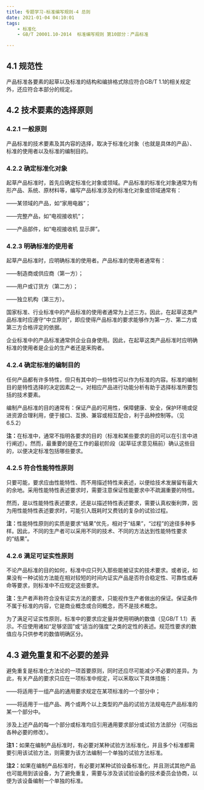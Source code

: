 ```yaml
---
title: 专题学习-标准编写规则-4 总则
date: 2021-01-04 04:10:01
tags: 
	- 标准化
	- GB/T 20001.10-2014  标准编写规则 第10部分：产品标准

---
```


## 4.1 规范性

产品标准各要素的起草以及标准的结构和编排格式除应符合GB/T 1.1的相关规定外，还应符合本部分的规定。

## 4.2 技术要素的选择原则

### 4.2.1 一般原则

产品标准的技术要素及其内容的选择，取决于标准化对象（也就是具体的产品）、标准的使用者以及标准的编制目的。

### 4.2.2 确定标准化对象

起草产品标准时，首先应确定标准化对象或领域。产品标准的标准化对象通常为有形产品、系统、原材料等，编写产品标准涉及的标准化对象或领域通常有：

——某领域的产品，如“家用电器”；

——完整产品，如“电视接收机“；

——产品部件，如“电视接收机 显示屏”。

### 4.2.3 明确标准的使用者

起草产品标准时，应明确标准的使用者。产品标准的使用者通常有：

——制造商或供应商（第一方）；

——用户或订货方（第二方）；

——独立机构（第三方）。

国家标准、行业标准中的产品标准的使用者通常为上述三方。因此，在起草这类产品标准时应遵守“中立原则”，即应使得产品标准的要求能够作为第一方、第二方或第三方合格评定的依据。

企业标准中的产品标准通常供企业自身使用。因此，在起草这类产品标准时应明确标准的使用者是企业的生产者还是釆购者。

### 4.2.4 确定标准的编制目的

任何产品都有许多特性，但只有其中的一些特性可以作为标准的内容。标准的编制目的是特性选择的决定因素之一。对相应产品进行功能分析有助于选择标准所要包括的技术要素。

编制产品标准的目的通常有：保证产品的可用性，保障健康、安全，保护环境或促进资源合理利用，便于接口、互换、兼容或相互配合，利于品种控制等。（见6.5.2）

<b>注：</b>在标准中，通常不指明各要求的目的（标准和某些要求的目的可以在引言中进行阐述）。然而，最重要的是在工作的最初阶段（起草征求意见稿前）确认这些目的，以便决定标准包括哪些要求。

### 4.2.5 符合性能特性原则

只要可能，要求应由性能特性、而不用描述特性来表述，以便给技术发展留有最大的余地。采用性能特性表述要求时，需要注意保证性能要求中不疏漏重要的特性。

然而，是以性能特性表述要求，还是以描述特性表述要求，需要认真权衡利弊，因为用性能特性表述要求时，可能引入既耗时又费钱的复杂的试验过程。

<b>注：</b>性能特性原则的实质是要求“结果”优先，相对于“结果”，“过程”的途径多种多样。因此，不同的生产者可以采用不同的技术、不同的方法达到性能特性要求的“结果”。

### 4.2.6 满足可证实性原则

不论产品标准的目的如何，标准中应只列入那些能被证实的技术要求。或者说，如果没有一种试验方法能在相对较短的时间内证实产品是否符合稳定性、可靠性或寿命等要求，则标准中不应规定这些要求。

<b>注：</b>生产者声称符合没有证实方法的要求，只能视作生产者做出的保证。保证条件不属于标准的内容，它是商业概念或合同概念，而不是技术概念。

为了满足可证实性原则，标准中的要求应定量并使用明确的数值（见GB/T 1.1）表示。不应使用诸如“足够坚固”或“适当的强度“之类的定性的表述。规范性要求的数值应与只供参考的数值明确区分。

## 4.3 避免重复和不必要的差异

避免重复是标准化方法论的一项首要原则，同时还应尽可能减少不必要的差异。为此，有关产品的要求只应在一项标准中规定，可以釆取以下具体措施：

——将适用于一组产品的通用要求规定在某项标准的一个部分中；

——将适用于一组产品、两个或两个以上类型的产品的试验方法规电在产品标准的某一个部分中。

涉及上述产品的每一个部分或标准均应引用通用要求部分或试验方法部分（可指出各种必要的修改）。

<b>注1：</b>如果在编制产品标准时，有必要对某种试验方法标准化，并且多个标准都需要引用该试验方法，则需要为该方法编制一个单独的试验方法标准。

<b>注2：</b>如果在编制产品标准时，有必要对某种试验设备标准化，并且测试其他产品也可能用到该设备，为了避免重复，需要与涉及该试验设备的技术委员会协商，以便为该设备编制一个单独的标准。